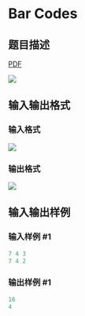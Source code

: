 # Bar Codes

## 题目描述

[problemUrl]: https://uva.onlinejudge.org/index.php?option=com_onlinejudge&Itemid=8&category=19&page=show_problem&problem=1662

[PDF](https://uva.onlinejudge.org/external/107/p10721.pdf)

![](https://cdn.luogu.com.cn/upload/vjudge_pic/UVA10721/7d4ad0c17701e379074b32e339b52946fa44b812.png)

## 输入输出格式

### 输入格式

![](https://cdn.luogu.com.cn/upload/vjudge_pic/UVA10721/b7866038643cb9f110f09d72924e2c49193a7346.png)

### 输出格式

![](https://cdn.luogu.com.cn/upload/vjudge_pic/UVA10721/71c335ea974c1d700395e0c7e744d3c421850977.png)

## 输入输出样例

### 输入样例 #1

```cpp
7 4 3
7 4 2
```


### 输出样例 #1

```cpp
16
4
```


